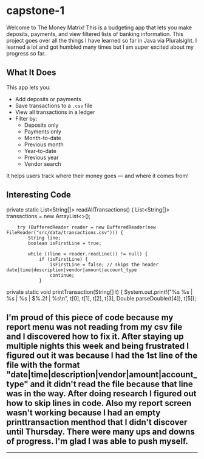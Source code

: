 # capstone-1
Welcome to The Money Matrix! This is a budgeting app that lets you make deposits, payments, and view filtered lists of banking information. This project goes over all the things I have learned so far in Java via Pluralsight. I learned a lot and got humbled many times but I am super excited about my progress so far. 
## What It Does

This app lets you:
- Add deposits or payments
- Save transactions to a `.csv` file
- View all transactions in a ledger
- Filter by:
  - Deposits only
  - Payments only
  - Month-to-date
  - Previous month
  - Year-to-date
  - Previous year
  - Vendor search

It helps users track where their money goes — and where it comes from!


## Interesting Code

 private static List<String[]> readAllTransactions() {
        List<String[]> transactions = new ArrayList<>();

        try (BufferedReader reader = new BufferedReader(new FileReader("src/data/transactions.csv"))) {
            String line;
            boolean isFirstLine = true;

            while ((line = reader.readLine()) != null) {
                if (isFirstLine) {
                    isFirstLine = false; // skips the header date|time|description|vendor|amount|account_type
                    continue;
                }
                
 private static void printTransaction(String[] t) {
        System.out.printf("%s %s | %s | %s | $%.2f | %s\n",
                t[0], t[1], t[2], t[3], Double.parseDouble(t[4]), t[5]);
                
## I'm proud of this piece of code because my report menu was not reading from my csv file and I discovered how to fix it. After staying up multiple nights this week and being frustrated I figured out it was because I had the 1st line of the file with the format "date|time|description|vendor|amount|account_type" and it didn't read the file because that line was in the way. After doing research I figured out how to skip lines in code. Also my report screen wasn't working because I had an empty printtransaction menthod that I didn't discover until Thursday. There were many ups and downs of progress. I'm glad I was able to push myself.   ##
---
